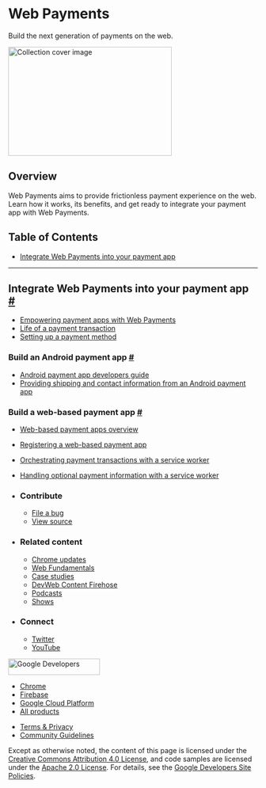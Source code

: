 # Web Payments

Build the next generation of payments on the web.

<img src="https://web-dev.imgix.net/image/tcFciHGuF3MxnTr1y5ue01OGLBn2/XrHTPjEPSDdCMduCzJxs.svg" alt="Collection cover image" class="w-masthead-path__image" width="330" height="220" />

## Overview

Web Payments aims to provide frictionless payment experience on the web. Learn how it works, its benefits, and get ready to integrate your payment app with Web Payments.

## Table of Contents

- <a href="#integrate-web-payments-into-your-payment-app" class="w-path-link">Integrate Web Payments into your payment app</a>

---

## Integrate Web Payments into your payment app <a href="#integrate-web-payments-into-your-payment-app" class="w-headline-link">#</a>

- <a href="/empowering-payment-apps-with-web-payments/" class="w-path-link">Empowering payment apps with Web Payments</a>
- <a href="/life-of-a-payment-transaction/" class="w-path-link">Life of a payment transaction</a>
- <a href="/setting-up-a-payment-method/" class="w-path-link">Setting up a payment method</a>

### Build an Android payment app <a href="#build-an-android-payment-app" class="w-headline-link">#</a>

- <a href="/android-payment-apps-developers-guide/" class="w-path-link">Android payment app developers guide</a>
- <a href="/android-payment-apps-delegation/" class="w-path-link">Providing shipping and contact information from an Android payment app</a>

### Build a web-based payment app <a href="#build-a-web-based-payment-app" class="w-headline-link">#</a>

- <a href="/web-based-payment-apps-overview/" class="w-path-link">Web-based payment apps overview</a>
- <a href="/registering-a-web-based-payment-app/" class="w-path-link">Registering a web-based payment app</a>
- <a href="/orchestrating-payment-transactions/" class="w-path-link">Orchestrating payment transactions with a service worker</a>
- <a href="/handling-optional-payment-information/" class="w-path-link">Handling optional payment information with a service worker</a>

- ### Contribute

  - <a href="https://github.com/GoogleChrome/web.dev/issues/new?assignees=&amp;labels=bug&amp;template=bug_report.md&amp;title=" class="w-footer__linkbox-link">File a bug</a>
  - <a href="https://github.com/googlechrome/web.dev" class="w-footer__linkbox-link">View source</a>

- ### Related content

  - <a href="https://blog.chromium.org/" class="w-footer__linkbox-link">Chrome updates</a>
  - <a href="https://developers.google.com/web/" class="w-footer__linkbox-link">Web Fundamentals</a>
  - <a href="https://developers.google.com/web/showcase/" class="w-footer__linkbox-link">Case studies</a>
  - <a href="https://devwebfeed.appspot.com/" class="w-footer__linkbox-link">DevWeb Content Firehose</a>
  - <a href="/podcasts/" class="w-footer__linkbox-link">Podcasts</a>
  - <a href="/shows/" class="w-footer__linkbox-link">Shows</a>

- ### Connect

  - <a href="https://www.twitter.com/ChromiumDev" class="w-footer__linkbox-link">Twitter</a>
  - <a href="https://www.youtube.com/user/ChromeDevelopers" class="w-footer__linkbox-link">YouTube</a>

<a href="https://developers.google.com/" class="w-footer__utility-logo-link"><img src="/images/lockup-color.png" alt="Google Developers" class="w-footer__utility-logo" width="185" height="33" /></a>

- <a href="https://developer.chrome.com/" class="w-footer__utility-link">Chrome</a>
- <a href="https://firebase.google.com/" class="w-footer__utility-link">Firebase</a>
- <a href="https://cloud.google.com/" class="w-footer__utility-link">Google Cloud Platform</a>
- <a href="https://developers.google.com/products" class="w-footer__utility-link">All products</a>

<!-- -->

- <a href="https://policies.google.com/" class="w-footer__utility-link">Terms &amp; Privacy</a>
- <a href="/community-guidelines/" class="w-footer__utility-link">Community Guidelines</a>

Except as otherwise noted, the content of this page is licensed under the [Creative Commons Attribution 4.0 License](https://creativecommons.org/licenses/by/4.0/), and code samples are licensed under the [Apache 2.0 License](https://www.apache.org/licenses/LICENSE-2.0). For details, see the [Google Developers Site Policies](https://developers.google.com/terms/site-policies).
